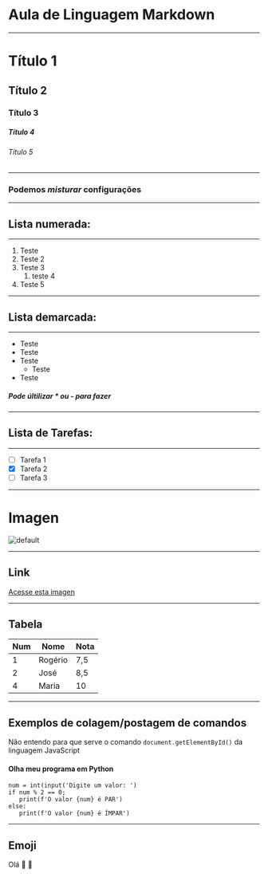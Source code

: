 # Aula de Linguagem Markdown 
---

# Título 1
## Título 2
### Título 3 
##### Título 4
###### Título 5
---
### Podemos __*misturar*__ configurações

---

## Lista numerada:
---

1. Teste 
1. Teste 2
1. Teste 3
   1. teste 4
4. Teste 5 

***
## Lista demarcada:
---

* Teste
* Teste
* Teste
  * Teste
* Teste 

##### Pode últilizar * ou - para fazer 

---

## Lista de Tarefas:

---
- [ ] Tarefa 1
- [x] Tarefa 2
- [ ] Tarefa 3 

---
# Imagen
![default](https://user-images.githubusercontent.com/26420457/173161806-cd41ef5e-5276-41d6-8c61-356581b1f648.jpg)

---
## Link

[Acesse esta imagen](https://www.bing.com/images/search?view=detailV2&ccid=%2bASzcBCj&id=039CF9496774172352200017389B75ACE3C1E3E4&thid=OIP.-ASzcBCjY_vctbyxZY1flQHaFj&mediaurl=https%3a%2f%2fi.ytimg.com%2fvi%2fZaMKazoMETU%2fhqdefault.jpg&cdnurl=https%3a%2f%2fth.bing.com%2fth%2fid%2fR.f804b37010a363fbdcb5bcb1658d5f95%3frik%3d5OPB46x1mzgXAA%26pid%3dImgRaw%26r%3d0&exph=360&expw=480&q=imagem+gr%c3%a1tis+teste&simid=608039577001620026&FORM=IRPRST&ck=690C936D4BE4570B7798A29A1512B0E2&selectedIndex=0&ajaxhist=0&ajaxserp=0)

---
## Tabela

Num | Nome | Nota
---|---|---
1 | Rogério | 7,5
2 | José | 8,5
4 | Maria | 10

---
## Exemplos de colagem/postagem de comandos 

Não entendo para que serve  o comando `document.getElementById()` da linguagem JavaScript
   #### Olha meu programa em Python
   ```
   num = int(input('Digite um valor: ')
   if num % 2 == 0;
      print(f'O valor {num} é PAR')
   else:
      print(f'O valor {num} é ÍMPAR')
   
   ```
   ---
   ## Emoji
  Olá 🖖 🐙
   

